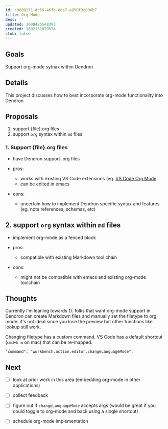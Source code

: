 ```yaml
---
id: c3800271-dd56-46fb-8de7-e850f3c006b7
title: Org Mode
desc: ''
updated: 1608485548393
created: 1602131829574
stub: false
---
```

## Goals

Support org-mode sytnax within Dendron

## Details

This project discusses how to best incorporate org-mode functionality into Dendron

## Proposals

1. support {file}.org files
2. support `org` syntax within `md` files

### 1. Support {file}.org files

- have Dendron support .org files

- pros:
  - works with existing VS Code extensions (eg. [VS Code Org Mode](https://marketplace.visualstudio.com/items?itemName=tootone.org-mode)
  - can be edited in emacs

- cons:
  - uncertain how to implement Dendron specific syntax and features (eg. note references, schemas, etc)

## 2. support `org` syntax within `md` files

- implement org-mode as a fenced block

- pros:
  - compatible with existing Markdown tool chain

- cons:
  - might not be compatible with emacs and existing org-mode toolchain

## Thoughts

Currently i'm leaning towards 1). folks that want org-mode support in Dendron can create Markdown files and manually set the filetype to org mode. it's not ideal since you lose the preview but other functions like lookup still work. 

Changing filetype has a custom command. VS Code has a default shortcut (`cmd+k m` on mac) that can be re-mapped. 

```
"command": "workbench.action.editor.changeLanguageMode",
```

## Next

- [ ] look at prior work in this area (embedding org-mode in other applications)
- [ ] collect feedback
- [ ] figure out if `changeLanguageMode` accepts args (would be great if you could toggle to org-mode and back using a single shortcut)
- [ ] schedule org-mode implementation

